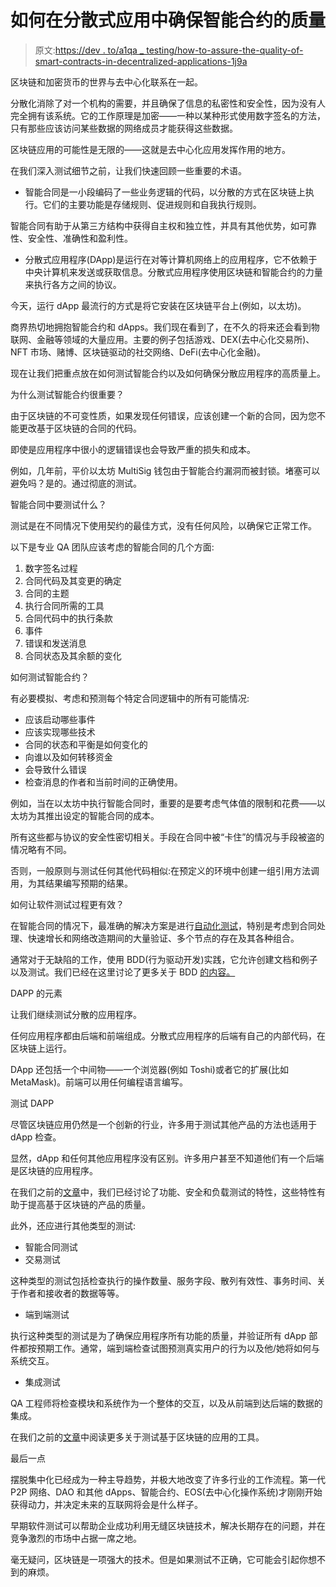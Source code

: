 # 如何在分散式应用中确保智能合约的质量

> 原文:[https://dev . to/a1qa _ testing/how-to-assure-the-quality-of-smart-contracts-in-decentralized-applications-1j9a](https://dev.to/a1qa_testing/how-to-ensure-the-quality-of-smart-contracts-in-decentralized-applications-1j9a)

区块链和加密货币的世界与去中心化联系在一起。

分散化消除了对一个机构的需要，并且确保了信息的私密性和安全性，因为没有人完全拥有该系统。它的工作原理是加密——一种以某种形式使用数字签名的方法，只有那些应该访问某些数据的网络成员才能获得这些数据。

区块链应用的可能性是无限的——这就是去中心化应用发挥作用的地方。

在我们深入测试细节之前，让我们快速回顾一些重要的术语。

*   智能合同是一小段编码了一些业务逻辑的代码，以分散的方式在区块链上执行。它们的主要功能是存储规则、促进规则和自我执行规则。

智能合同有助于从第三方结构中获得自主权和独立性，并具有其他优势，如可靠性、安全性、准确性和盈利性。

*   分散式应用程序(DApp)是运行在对等计算机网络上的应用程序，它不依赖于中央计算机来发送或获取信息。分散式应用程序使用区块链和智能合约的力量来执行各方之间的协议。

今天，运行 dApp 最流行的方式是将它安装在区块链平台上(例如，以太坊)。

商界热切地拥抱智能合约和 dApps。我们现在看到了，在不久的将来还会看到物联网、金融等领域的大量应用。主要的例子包括游戏、DEX(去中心化交易所)、NFT 市场、赌博、区块链驱动的社交网络、DeFi(去中心化金融)。

现在让我们把重点放在如何测试智能合约以及如何确保分散应用程序的高质量上。

为什么测试智能合约很重要？

由于区块链的不可变性质，如果发现任何错误，应该创建一个新的合同，因为您不能更改基于区块链的合同的代码。

即使是应用程序中很小的逻辑错误也会导致严重的损失和成本。

例如，几年前，平价以太坊 MultiSig 钱包由于智能合约漏洞而被封锁。堵塞可以避免吗？是的。通过彻底的测试。

智能合同中要测试什么？

测试是在不同情况下使用契约的最佳方式，没有任何风险，以确保它正常工作。

以下是专业 QA 团队应该考虑的智能合同的几个方面:

1.  数字签名过程
2.  合同代码及其变更的确定
3.  合同的主题
4.  执行合同所需的工具
5.  合同代码中的执行条款
6.  事件
7.  错误和发送消息
8.  合同状态及其余额的变化

如何测试智能合约？

有必要模拟、考虑和预测每个特定合同逻辑中的所有可能情况:

*   应该启动哪些事件
*   应该实现哪些技术
*   合同的状态和平衡是如何变化的
*   向谁以及如何转移资金
*   会导致什么错误
*   检查消息的作者和当前时间的正确使用。

例如，当在以太坊中执行智能合同时，重要的是要考虑气体值的限制和花费——以太坊为其推出设定的智能合同的成本。

所有这些都与协议的安全性密切相关。手段在合同中被“卡住”的情况与手段被盗的情况略有不同。

否则，一般原则与测试任何其他代码相似:在预定义的环境中创建一组引用方法调用，为其结果编写预期的结果。

如何让软件测试过程更有效？

在智能合同的情况下，最准确的解决方案是进行[自动化测试](https://www.a1qa.com/services/testing_automation/)，特别是考虑到合同处理、快速增长和网络改造期间的大量验证、多个节点的存在及其各种组合。

通常对于无缺陷的工作，使用 BDD(行为驱动开发)实践，它允许创建文档和例子以及测试。我们已经在这里讨论了更多关于 BDD [的内容。](https://www.a1qa.com/blog/building-test-automation-solution-in-behavior-driven-development-environment/)

DAPP 的元素

让我们继续测试分散的应用程序。

任何应用程序都由后端和前端组成。分散式应用程序的后端有自己的内部代码，在区块链上运行。

DApp 还包括一个中间物——一个浏览器(例如 Toshi)或者它的扩展(比如 MetaMask)。前端可以用任何编程语言编写。

测试 DAPP

尽管区块链应用仍然是一个创新的行业，许多用于测试其他产品的方法也适用于 dApp 检查。

显然，dApp 和任何其他应用程序没有区别。许多用户甚至不知道他们有一个后端是区块链的应用程序。

在我们之前的[文章](https://www.a1qa.com/blog/specifics-of-testing-blockchain-based-apps/)中，我们已经讨论了功能、安全和负载测试的特性，这些特性有助于提高基于区块链的产品的质量。

此外，还应进行其他类型的测试:

*   智能合同测试
*   交易测试

这种类型的测试包括检查执行的操作数量、服务字段、散列有效性、事务时间、关于作者和接收者的数据等等。

*   端到端测试

执行这种类型的测试是为了确保应用程序所有功能的质量，并验证所有 dApp 部件都按预期工作。通常，端到端检查试图预测真实用户的行为以及他/她将如何与系统交互。

*   集成测试

QA 工程师将检查模块和系统作为一个整体的交互，以及从前端到达后端的数据的集成。

在我们之前的[文章](https://www.a1qa.com/blog/specifics-of-testing-blockchain-based-apps/)中阅读更多关于测试基于区块链的应用的工具。

最后一点

摆脱集中化已经成为一种主导趋势，并极大地改变了许多行业的工作流程。第一代 P2P 网络、DAO 和其他 dApps、智能合约、EOS(去中心化操作系统)才刚刚开始获得动力，并决定未来的互联网将会是什么样子。

早期软件测试可以帮助企业成功利用无缝区块链技术，解决长期存在的问题，并在竞争激烈的市场中占据一席之地。

毫无疑问，区块链是一项强大的技术。但是如果测试不正确，它可能会引起你想不到的麻烦。